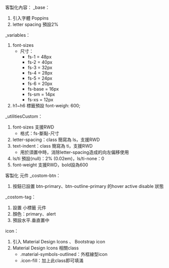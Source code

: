 客製化內容：
_base：
1. 引入字體 Poppins
2. letter spacing 預設2%

_variables：
1. font-sizes
    - 尺寸：
        - fs-1      = 48px
        - fs-2      = 40px
        - fs-3      = 32px
        - fs-4      = 28px
        - fs-5      = 24px
        - fs-6      = 20px
        - fs-base   = 16px
        - fs-sm     = 14px
        - fs-xs     = 12px
2. h1~h6 標籤預設 font-weigh: 600;

_utilitiesCustom：
1. font-sizes 支援RWD
    - 格式：fs-斷點-尺寸
2. letter-spacing：class 簡寫為 ls，支援RWD
3. text-indent：class 簡寫為 ti，支援RWD
    - 用於須置中時，消除letter-spacing造成的向左偏移使用
4. ls/ti 預設(null)：2% (0.02em)，ls/ti-none：0
5. font-weight 支援RWD，bold設為600

客製化 元件
_costom-btn：
1. 按鈕已設置 btn-primary、btn-outline-primary 的hover active disable 狀態

_costom-tag：
1. 設置 小標籤 元件
2. 顏色：primary、alert
3. 預設水平.垂直置中

icon：
1. 引入 Material Design Icons 、 Bootstrap icon
2. Material Design Icons 相關class
    - .material-symbols-outlined：外框線型icon
    - .icon-fill：加上此class即可填滿